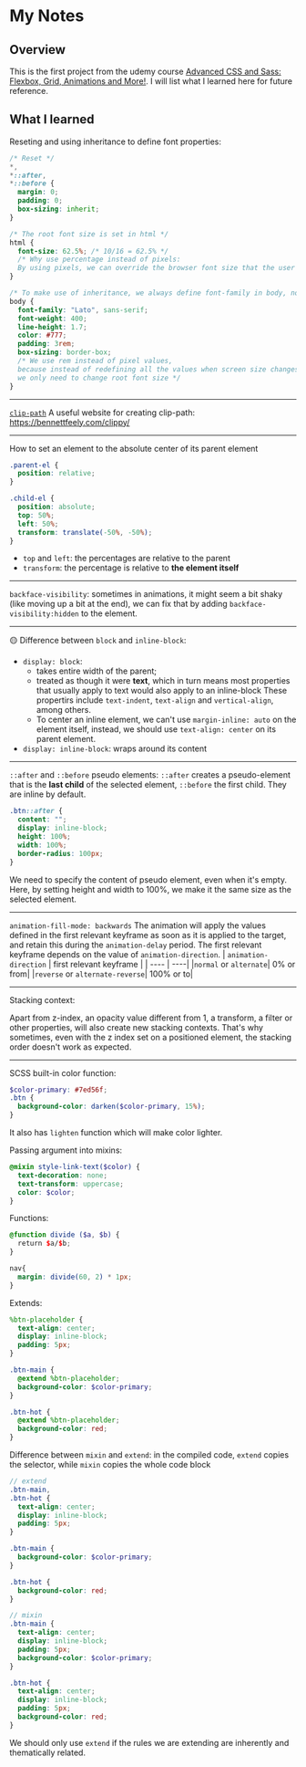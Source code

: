 # My Notes

## Overview

This is the first project from the udemy course [Advanced CSS and Sass: Flexbox, Grid, Animations and More!](https://www.udemy.com/course/advanced-css-and-sass/). I will list what I learned here for future reference.

## What I learned

Reseting and using inheritance to define font properties:

```css
/* Reset */
*,
*::after,
*::before {
  margin: 0;
  padding: 0;
  box-sizing: inherit;
}

/* The root font size is set in html */
html {
  font-size: 62.5%; /* 10/16 = 62.5% */
  /* Why use percentage instead of pixels: 
  By using pixels, we can override the browser font size that the user can manually change in the settings */
}

/* To make use of inheritance, we always define font-family in body, not in universal selector */
body {
  font-family: "Lato", sans-serif;
  font-weight: 400;
  line-height: 1.7;
  color: #777;
  padding: 3rem;
  box-sizing: border-box;
  /* We use rem instead of pixel values, 
  because instead of redefining all the values when screen size changes, 
  we only need to change root font size */
}
```

---

[`clip-path`](https://developer.mozilla.org/en-US/docs/Web/CSS/clip-path)
A useful website for creating clip-path: https://bennettfeely.com/clippy/

---

How to set an element to the absolute center of its parent element

```css
.parent-el {
  position: relative;
}

.child-el {
  position: absolute;
  top: 50%;
  left: 50%;
  transform: translate(-50%, -50%);
}
```

- `top` and `left`: the percentages are relative to the parent
- `transform`: the percentage is relative to **the element itself**

---

`backface-visibility`: sometimes in animations, it might seem a bit shaky (like moving up a bit at the end), we can fix that by adding `backface-visibility:hidden` to the element.

---

🟡 Difference between `block` and `inline-block`:

- `display: block`:
  - takes entire width of the parent;
  - treated as though it were **text**, which in turn means most properties that usually apply to text would also apply to an inline-block These propertirs include `text-indent`, `text-align` and `vertical-align`, among others.
  - To center an inline element, we can't use `margin-inline: auto` on the element itself, instead, we should use `text-align: center` on its parent element.
- `display: inline-block`: wraps around its content

---

`::after` and `::before` pseudo elements:
`::after` creates a pseudo-element that is the **last child** of the selected element, `::before` the first child. They are inline by default.

```css
.btn::after {
  content: "";
  display: inline-block;
  height: 100%;
  width: 100%;
  border-radius: 100px;
}
```

We need to specify the content of pseudo element, even when it's empty. Here, by setting height and width to 100%, we make it the same size as the selected element.

---

`animation-fill-mode: backwards`
The animation will apply the values defined in the first relevant keyframe as soon as it is applied to the target, and retain this during the `animation-delay` period. The first relevant keyframe depends on the value of `animation-direction`.
| `animation-direction` | first relevant keyframe |
| ---- | ----|
|`normal` or `alternate`| 0% or from|
|`reverse` or `alternate-reverse`| 100% or to|

---

Stacking context:

Apart from z-index, an opacity value different from 1, a transform, a filter or other properties, will also create new stacking contexts. That's why sometimes, even with the z index set on a positioned element, the stacking order doesn't work as expected.

---

SCSS built-in color function:

```scss
$color-primary: #7ed56f;
.btn {
  background-color: darken($color-primary, 15%);
}
```

It also has `lighten` function which will make color lighter.

Passing argument into mixins:

```scss
@mixin style-link-text($color) {
  text-decoration: none;
  text-transform: uppercase;
  color: $color;
}
```

Functions:

```scss
@function divide ($a, $b) {
  return $a/$b;
}

nav{
  margin: divide(60, 2) * 1px;
}
```

Extends:

```scss
%btn-placeholder {
  text-align: center;
  display: inline-block;
  padding: 5px;
}

.btn-main {
  @extend %btn-placeholder;
  background-color: $color-primary;
}

.btn-hot {
  @extend %btn-placeholder;
  background-color: red;
}
```

Difference between `mixin` and `extend`: in the compiled code, `extend` copies the selector, while `mixin` copies the whole code block

```scss
// extend
.btn-main,
.btn-hot {
  text-align: center;
  display: inline-block;
  padding: 5px;
}

.btn-main {
  background-color: $color-primary;
}

.btn-hot {
  background-color: red;
}

// mixin
.btn-main {
  text-align: center;
  display: inline-block;
  padding: 5px;
  background-color: $color-primary;
}

.btn-hot {
  text-align: center;
  display: inline-block;
  padding: 5px;
  background-color: red;
}
```

We should only use `extend` if the rules we are extending are inherently and thematically related.
